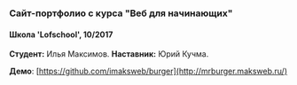 ### Сайт-портфолио с курса "Веб для начинающих"
#### Школа 'Lofschool', 10/2017
**Студент:** Илья Максимов.
**Наставник:** Юрий Кучма.

**Демо**: [https://github.com/imaksweb/burger](http://mrburger.maksweb.ru/)